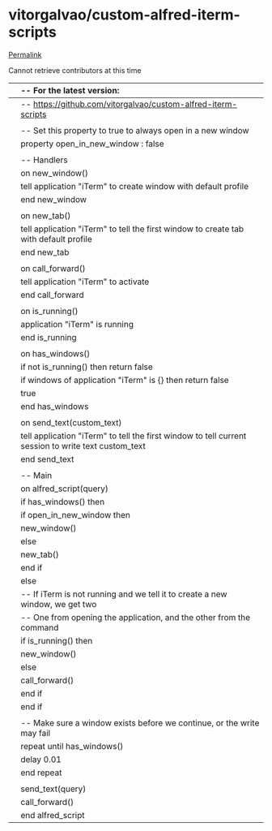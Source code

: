 # vitorgalvao/custom-alfred-iterm-scripts

[Permalink](https://github.com/vitorgalvao/custom-alfred-iterm-scripts/blob/95bc444c2c1a2f166bb3f5b0d7f59707e241a361/custom_iterm_script.applescript)

Cannot retrieve contributors at this time

|  | -- For the latest version: |
| :--- | :--- |
|  | -- https://github.com/vitorgalvao/custom-alfred-iterm-scripts |
|  |  |
|  | -- Set this property to true to always open in a new window |
|  | property open\_in\_new\_window : false |
|  |  |
|  | -- Handlers |
|  | on new\_window\(\) |
|  |  tell application "iTerm" to create window with default profile |
|  | end new\_window |
|  |  |
|  | on new\_tab\(\) |
|  |  tell application "iTerm" to tell the first window to create tab with default profile |
|  | end new\_tab |
|  |  |
|  | on call\_forward\(\) |
|  |  tell application "iTerm" to activate |
|  | end call\_forward |
|  |  |
|  | on is\_running\(\) |
|  |  application "iTerm" is running |
|  | end is\_running |
|  |  |
|  | on has\_windows\(\) |
|  |  if not is\_running\(\) then return false |
|  |  if windows of application "iTerm" is {} then return false |
|  |  true |
|  | end has\_windows |
|  |  |
|  | on send\_text\(custom\_text\) |
|  |  tell application "iTerm" to tell the first window to tell current session to write text custom\_text |
|  | end send\_text |
|  |  |
|  | -- Main |
|  | on alfred\_script\(query\) |
|  |  if has\_windows\(\) then |
|  |  if open\_in\_new\_window then |
|  |  new\_window\(\) |
|  |  else |
|  |  new\_tab\(\) |
|  |  end if |
|  |  else |
|  |  -- If iTerm is not running and we tell it to create a new window, we get two |
|  |  -- One from opening the application, and the other from the command |
|  |  if is\_running\(\) then |
|  |  new\_window\(\) |
|  |  else |
|  |  call\_forward\(\) |
|  |  end if |
|  |  end if |
|  |  |
|  |  -- Make sure a window exists before we continue, or the write may fail |
|  |  repeat until has\_windows\(\) |
|  |  delay 0.01 |
|  |  end repeat |
|  |  |
|  |  send\_text\(query\) |
|  |  call\_forward\(\) |
|  | end alfred\_script |

